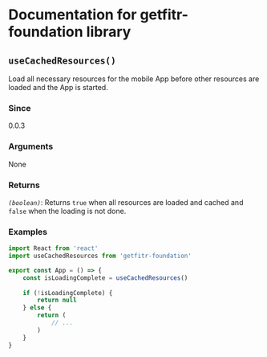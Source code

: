 # Documentation for getfitr-foundation library

## `useCachedResources()`

Load all necessary resources for the mobile App before other resources are loaded and the App is started.

### Since

0.0.3

### Arguments

None

### Returns

*`(boolean)`*: Returns `true` when all resources are loaded and cached and `false` when the loading is not done.

### Examples

```javascript
import React from 'react'
import useCachedResources from 'getfitr-foundation'

export const App = () => {
    const isLoadingComplete = useCachedResources()
    
    if (!isLoadingComplete) {
        return null
    } else {
        return (
            // ...
        )
    }
}
```
